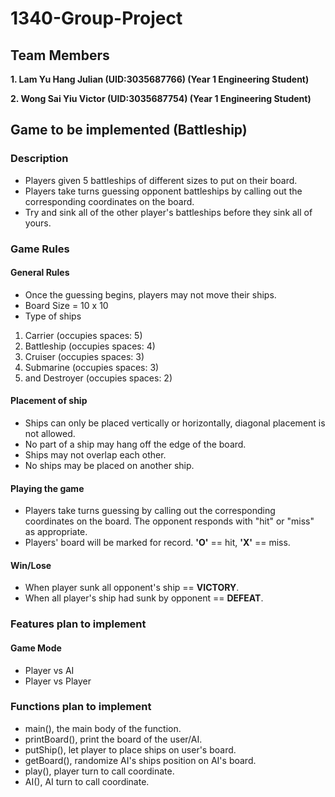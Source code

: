 # 1340-Group-Project
## Team Members
**1. Lam Yu Hang Julian (UID:3035687766) (Year 1 Engineering Student)**

**2. Wong Sai Yiu Victor (UID:3035687754) (Year 1 Engineering Student)**

## Game to be implemented (Battleship)
### Description
- Players given 5 battleships of different sizes to put on their board.
- Players take turns guessing opponent battleships by calling out the corresponding coordinates on the board.
- Try and sink all of the other player's battleships before they sink all of yours.

### Game Rules
#### General Rules
- Once the guessing begins, players may not move their ships.
- Board Size = 10 x 10
- Type of ships
1. Carrier (occupies spaces: 5)
2. Battleship (occupies spaces: 4)
3. Cruiser (occupies spaces: 3)
4. Submarine (occupies spaces: 3)
5. and Destroyer (occupies spaces: 2)

#### Placement of ship
- Ships can only be placed vertically or horizontally, diagonal placement is not allowed. 
- No part of a ship may hang off the edge of the board.  
- Ships may not overlap each other.  
- No ships may be placed on another ship. 

#### Playing the game
- Players take turns guessing by calling out the corresponding coordinates on the board. The opponent responds with "hit" or "miss" as appropriate.
- Players' board will be marked for record. **'O'** == hit, **'X'** == miss.

#### Win/Lose
- When player sunk all opponent's ship == **VICTORY**.
- When all player's ship had sunk by opponent == **DEFEAT**.

### Features plan to implement
#### Game Mode 
- Player vs AI
- Player vs Player

### Functions plan to implement
- main(), the main body of the function.
- printBoard(), print the board of the user/AI.
- putShip(), let player to place ships on user's board.
- getBoard(), randomize AI's ships position on AI's board.
- play(), player turn to call coordinate.
- AI(), AI turn to call coordinate.
